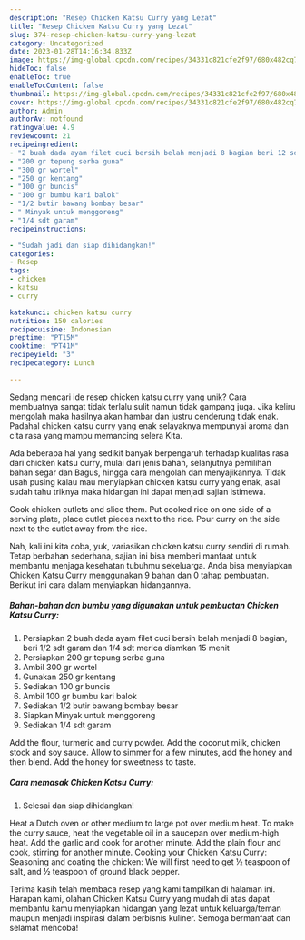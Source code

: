 ```yaml
---
description: "Resep Chicken Katsu Curry yang Lezat"
title: "Resep Chicken Katsu Curry yang Lezat"
slug: 374-resep-chicken-katsu-curry-yang-lezat
category: Uncategorized
date: 2023-01-28T14:16:34.833Z
image: https://img-global.cpcdn.com/recipes/34331c821cfe2f97/680x482cq70/chicken-katsu-curry-foto-resep-utama.jpg
hideToc: false
enableToc: true
enableTocContent: false
thumbnail: https://img-global.cpcdn.com/recipes/34331c821cfe2f97/680x482cq70/chicken-katsu-curry-foto-resep-utama.jpg
cover: https://img-global.cpcdn.com/recipes/34331c821cfe2f97/680x482cq70/chicken-katsu-curry-foto-resep-utama.jpg
author: Admin
authorAv: notfound
ratingvalue: 4.9
reviewcount: 21
recipeingredient:
- "2 buah dada ayam filet cuci bersih belah menjadi 8 bagian beri 12 sdt garam dan 14 sdt merica diamkan 15 menit"
- "200 gr tepung serba guna"
- "300 gr wortel"
- "250 gr kentang"
- "100 gr buncis"
- "100 gr bumbu kari balok"
- "1/2 butir bawang bombay besar"
- " Minyak untuk menggoreng"
- "1/4 sdt garam"
recipeinstructions:

- "Sudah jadi dan siap dihidangkan!"
categories:
- Resep
tags:
- chicken
- katsu
- curry

katakunci: chicken katsu curry 
nutrition: 150 calories
recipecuisine: Indonesian
preptime: "PT15M"
cooktime: "PT41M"
recipeyield: "3"
recipecategory: Lunch

---
```





Sedang mencari ide resep chicken katsu curry yang unik? Cara membuatnya sangat tidak terlalu sulit namun tidak gampang juga. Jika keliru mengolah maka hasilnya akan hambar dan justru cenderung tidak enak. Padahal chicken katsu curry yang enak selayaknya mempunyai aroma dan cita rasa yang mampu memancing selera Kita.





Ada beberapa hal yang sedikit banyak berpengaruh terhadap kualitas rasa dari chicken katsu curry, mulai dari jenis bahan, selanjutnya pemilihan bahan segar dan Bagus, hingga cara mengolah dan menyajikannya. Tidak usah pusing kalau mau menyiapkan chicken katsu curry yang enak,      asal sudah tahu triknya maka hidangan ini dapat menjadi sajian istimewa.














Cook chicken cutlets and slice them. Put cooked rice on one side of a serving plate, place cutlet pieces next to the rice. Pour curry on the side next to the cutlet away from the rice.






Nah, kali ini kita coba, yuk, variasikan chicken katsu curry sendiri di rumah. Tetap berbahan sederhana, sajian ini bisa memberi manfaat untuk membantu menjaga kesehatan tubuhmu sekeluarga. Anda bisa menyiapkan Chicken Katsu Curry menggunakan 9 bahan dan 0 tahap pembuatan. Berikut ini cara dalam menyiapkan hidangannya.

<!--inarticleads1-->

##### Bahan-bahan dan bumbu yang digunakan untuk pembuatan Chicken Katsu Curry:

1. Persiapkan 2 buah dada ayam filet cuci bersih belah menjadi 8 bagian, beri 1/2 sdt garam dan 1/4 sdt merica diamkan 15 menit
1. Persiapkan 200 gr tepung serba guna
1. Ambil 300 gr wortel
1. Gunakan 250 gr kentang
1. Sediakan 100 gr buncis
1. Ambil 100 gr bumbu kari balok
1. Sediakan 1/2 butir bawang bombay besar
1. Siapkan  Minyak untuk menggoreng
1. Sediakan 1/4 sdt garam


Add the flour, turmeric and curry powder. Add the coconut milk, chicken stock and soy sauce. Allow to simmer for a few minutes, add the honey and then blend. Add the honey for sweetness to taste. 

<!--inarticleads2-->

##### Cara memasak Chicken Katsu Curry:


1. Selesai dan siap dihidangkan!

Heat a Dutch oven or other medium to large pot over medium heat. To make the curry sauce, heat the vegetable oil in a saucepan over medium-high heat. Add the garlic and cook for another minute. Add the plain flour and cook, stirring for another minute. Cooking your Chicken Katsu Curry: Seasoning and coating the chicken: We will first need to get ½ teaspoon of salt, and ½ teaspoon of ground black pepper. 

Terima kasih telah membaca resep yang kami tampilkan di halaman ini. Harapan kami, olahan Chicken Katsu Curry yang mudah di atas dapat membantu kamu menyiapkan hidangan yang lezat untuk keluarga/teman maupun menjadi inspirasi dalam berbisnis kuliner. Semoga bermanfaat dan selamat mencoba!
